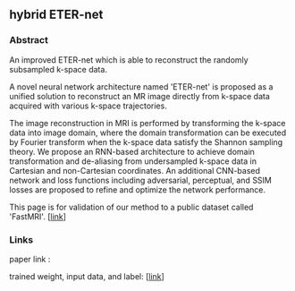 ## hybrid ETER-net


### Abstract

An improved ETER-net which is able to reconstruct the randomly subsampled k-space data.

A novel neural network architecture named 'ETER-net' is proposed as a unified solution to reconstruct an MR image directly from k-space data acquired with various k-space trajectories. <!--- [[link](https://github.com/changheunoh/eternet_fastmri/edit/master/README.md)] -->

The image reconstruction in MRI is performed by transforming the k-space data into image domain, where the domain transformation can be executed by Fourier transform when the k-space data satisfy the Shannon sampling theory. We propose an RNN-based architecture to achieve domain transformation and de-aliasing from undersampled k-space data in Cartesian and non-Cartesian coordinates. An additional CNN-based network and loss functions including adversarial, perceptual, and SSIM losses are proposed to refine and optimize the network performance.

This page is for validation of our method to a public dataset called 'FastMRI'. [[link](https://arxiv.org/abs/1811.08839)]



### Links

paper link : <!---  [arxiv_link](https://github.com/changheunoh/eternet_fastmri/edit/master/README.md)  -->

trained weight, input data, and label: [[link](https://drive.google.com/drive/folders/1Hkx6HlWYogVm2BA8MO6fLHt1p6SFMZuA?usp=sharing)]


